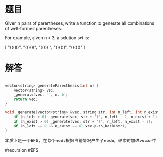 # 题目
Given n pairs of parentheses, write a function to generate all combinations of well-formed parentheses.

For example, given n = 3, a solution set is:

[
  "((()))",
  "(()())",
  "(())()",
  "()(())",
  "()()()"
]

# 解答
```c++

vector<string> generateParenthesis(int n) {
    vector<string> vec;
    _generate(vec, "", n, 0);
    return vec;
}

void _generate(vector<string> &vec, string str, int n_left, int n_exist){
    if (n_left > 0) _generate(vec, str + '(', n_left - 1, n_exist + 1);
    if (n_exist > 0) _generate(vec, str + ')', n_left, n_exist - 1);
    if (n_left == 0 && n_exist == 0) vec.push_back(str);
}
```

本质上是一个BFS，在每个node根据当前情况产生子node，结束时加进vector中

#recursion #BFS